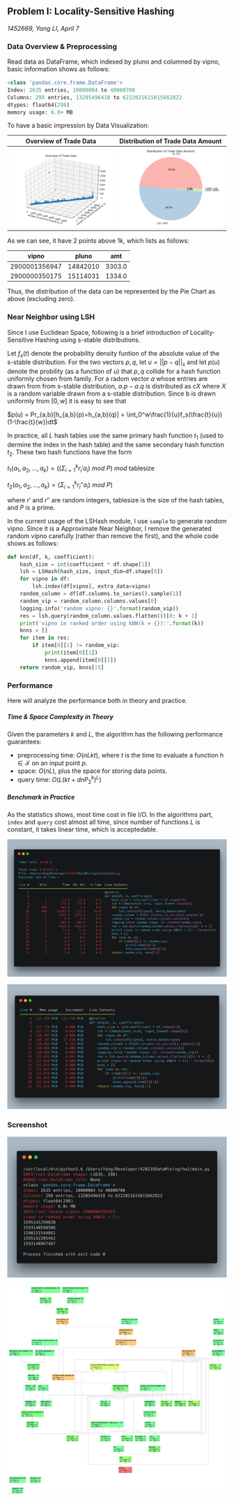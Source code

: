 ## Problem I: Locality-Sensitive Hashing

*1452669, Yang LI, April 7* 

### Data Overview & Preprocessing

Read data as DataFrame, which indexed by pluno and columned by vipno, basic information shows as follows:

```python
<class 'pandas.core.frame.DataFrame'>
Index: 2635 entries, 10000004 to 40000700
Columns: 298 entries, 13205496418 to 6222021615015662822
dtypes: float64(298)
memory usage: 6.0+ MB
```

To have a basic impression by Data Visualization:

| Overview of Trade Data | Distribution of Trade Data Amount |
| :--------------------: | :-------------------------------: |
| ![raw](../res/raw.png) |     ![raw2](../res/raw2.png)      |

As we can see, it have 2 points above 1k, which lists as follows:

| vipno         | pluno    | amt    |
| ------------- | -------- | ------ |
| 2900001356947 | 14842010 | 3303.0 |
| 2900000350175 | 15114031 | 1334.0 |

Thus, the distribution of the data can be represented by the Pie Chart as above (excluding zero).

### Near Neighbor using LSH

Since I use Euclidean Space, following is a brief introduction of Locality-Sensitive Hashing using s-stable distributions.

Let $f_s(t)$ denote the probability density funtion of the absolute value of the s-stable distribution. For the two vectors $p, q$, let $u = ||p-q||_s$ and let $p(u)$ denote the probility (as a function of $u$) that $p, q$ collide for a hash function uniformly chosen from family. For a radom vector $a$ whose entries are drawn from from s-stable distribution, $a.p - a.q$ is distributed as $cX$ where $X$ is a random variable drawn from a s-stable distribution. Since b is drawn uniformly from $[0, w]$ it is easy to see that

$p(u) = Pr_{a,b}[h_{a,b}(p)=h_{a,b}(q)] = \int_0^w\frac{1}{u}f_s(\frac{t}{u})(1-\frac{t}{w})dt$

In practice, all $L$ hash tables use the same primary hash function $t_1$ (used to dermine the index in the hash table) and the same secondary hash function $t_2$. These two hash functions have the form

$t_1(a_1, a_2, …, a_k) = ((\Sigma_{i=1}^kr_i'a_i) \ mod\ P)\ mod \ \text{tablesize}$

$t_2(a_1, a_2, …, a_k) = (\Sigma_{i=1}^kr_i''a_i) \ mod\ P)$

where $r'$ and $r''$ are random integers, $\text{tablesize}$ is the size of the hash tables, and $P$ is a prime.

In the current usage of the LSHash module, I use `sample` to generate random vipno. Since it is a Approximate Near Neighbor, I remove the generated random vipno carefully (rather than remove the first), and the whole code shows as follows:

```python
def knn(df, k, coefficient):
    hash_size = int(coefficient * df.shape[1])
    lsh = LSHash(hash_size, input_dim=df.shape[0])
    for vipno in df:
        lsh.index(df[vipno], extra_data=vipno)
    random_column = df[df.columns.to_series().sample(1)]
    random_vip = random_column.columns.values[0]
    logging.info('random vipno: {}'.format(random_vip))
    res = lsh.query(random_column.values.flatten())[0: k + 1]
    print('vipno in ranked order using kNN(k = {}):'.format(k))
    knns = []
    for item in res:
        if item[0][1] != random_vip:
            print(item[0][1])
            knns.append(item[0][1])
    return random_vip, knns[:5]
```


### Performance

Here will analyze the performance both in theory and practice.

##### Time & Space Complexity in Theory

Given the parameters $k$ and $L$, the algorithm has the following performance guarantees:

- preprocessing time: $O(nLkt)$, where $t$ is the time to evaluate a function ${\displaystyle h\in {\mathcal {F}}}$ on an input point $p$.
- space: $O(nL)$, plus the space for storing data points.
- query time: $O(L(kt+dnP_2^k)^L)$

##### Benchmark in Practice

As the statistics shows, most time cost in file I/O. In the algorithms part, `index` and `query` cost almost all time, since number of functions $L$ is constant, it takes linear time, which is acceptedable.

![](../res/q1line.png)

![](../res/q1mem.png)

### Screenshot

![q1](../res/q1res.png)

![](../res/q1profile.png)